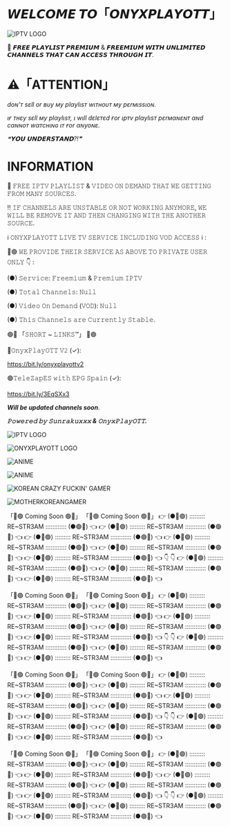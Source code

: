 # 𝙒𝙀𝙇𝘾𝙊𝙈𝙀 𝙏𝙊「𝙊𝙉𝙔𝙓𝙋𝙇𝘼𝙔𝙊𝙏𝙏」



![IPTV LOGO](https://logomakerr.ai/uploads/output/2024/01/01/8885530ec61808b14946e3e3e6755660.jpg?t=1704077405.png)






💯 𝙁𝙍𝙀𝙀 𝙋𝙇𝘼𝙔𝙇𝙄𝙎𝙏 𝙋𝙍𝙀𝙈𝙄𝙐𝙈 & 𝙁𝙍𝙀𝙀𝙈𝙄𝙐𝙈 𝙒𝙄𝙏𝙃 𝙐𝙉𝙇𝙄𝙈𝙄𝙏𝙀𝘿 𝘾𝙃𝘼𝙉𝙉𝙀𝙇𝙎 𝙏𝙃𝘼𝙏 𝘾𝘼𝙉 𝘼𝘾𝘾𝙀𝙎𝙎 𝙏𝙃𝙍𝙊𝙐𝙂𝙃 𝙄𝙏.



# ⚠️「ATTENTION」




*doɴ'т ѕεll or вυy мy plαylιѕт wιтнoυт мy pεrмιѕѕιoɴ.*     





*ιғ тнεy ѕεll мy plαylιѕт, ι wιll dεlεтεd ғor ιpтv plαylιѕт pεrмαɴεɴт αɴd cαɴɴoт wαтcнιɴɢ ιт ғor αɴyoɴε.*




*❝𝗬𝗢𝗨 𝗨𝗡𝗗𝗘𝗥𝗦𝗧𝗔𝗡𝗗?!❞*


























# INFORMATION 






💯 𝙵𝚁𝙴𝙴 𝙸𝙿𝚃𝚅 𝙿𝙻𝙰𝚈𝙻𝙸𝚂𝚃 & 𝚅𝙸𝙳𝙴𝙾 𝙾𝙽 𝙳𝙴𝙼𝙰𝙽𝙳 𝚃𝙷𝙰𝚃 𝚆𝙴 𝙶𝙴𝚃𝚃𝙸𝙽𝙶 𝙵𝚁𝙾𝙼 𝙼𝙰𝙽𝚈 𝚂𝙾𝚄𝚁𝙲𝙴𝚂.  






‼️ 𝙸𝙵 𝙲𝙷𝙰𝙽𝙽𝙴𝙻𝚂 𝙰𝚁𝙴 𝚄𝙽𝚂𝚃𝙰𝙱𝙻𝙴 𝙾𝚁 𝙽𝙾𝚃 𝚆𝙾𝚁𝙺𝙸𝙽𝙶 𝙰𝙽𝚈𝙼𝙾𝚁𝙴, 𝚆𝙴 𝚆𝙸𝙻𝙻 𝙱𝙴 𝚁𝙴𝙼𝙾𝚅𝙴 𝙸𝚃 𝙰𝙽𝙳 𝚃𝙷𝙴𝙽 𝙲𝙷𝙰𝙽𝙶𝙸𝙽𝙶 𝚆𝙸𝚃𝙷 𝚃𝙷𝙴 𝙰𝙽𝙾𝚃𝙷𝙴𝚁 𝚂𝙾𝚄𝚁𝙲𝙴. 





ℹ️ 𝙾𝙽𝚈𝚇𝙿𝙻𝙰𝚈𝙾𝚃𝚃 𝙻𝙸𝚅𝙴 𝚃𝚅 𝚂𝙴𝚁𝚅𝙸𝙲𝙴 𝙸𝙽𝙲𝙻𝚄𝙳𝙸𝙽𝙶 𝚅𝙾𝙳 𝙰𝙲𝙲𝙴𝚂𝚂 ℹ️ :  




🔴🟢 𝚆𝙴 𝙿𝚁𝙾𝚅𝙸𝙳𝙴 𝚃𝙷𝙴𝙸𝚁 𝚂𝙴𝚁𝚅𝙸𝙲𝙴 𝙰𝚂 𝙰𝙱𝙾𝚅𝙴 𝚃𝙾 𝙿𝚁𝙸𝚅𝙰𝚃𝙴 𝚄𝚂𝙴𝚁 𝙾𝙽𝙻𝚈 👇 : 





(●) 𝚂𝚎𝚛𝚟𝚒𝚌𝚎: 𝙵𝚛𝚎𝚎𝚖𝚒𝚞𝚖 & 𝙿𝚛𝚎𝚖𝚒𝚞𝚖 𝙸𝙿𝚃𝚅  



(●) 𝚃𝚘𝚝𝚊𝚕 𝙲𝚑𝚊𝚗𝚗𝚎𝚕𝚜: 𝙽𝚞𝚕𝚕  







(●) 𝚅𝚒𝚍𝚎𝚘 𝙾𝚗 𝙳𝚎𝚖𝚊𝚗𝚍 (𝚅𝙾𝙳): 𝙽𝚞𝚕𝚕  






(●) 𝚃𝚑𝚒𝚜 𝙲𝚑𝚊𝚗𝚗𝚎𝚕𝚜 𝚊𝚛𝚎 𝙲𝚞𝚛𝚛𝚎𝚗𝚝𝚕𝚢 𝚂𝚝𝚊𝚋𝚕𝚎.  






🟢🔴 「𝚂𝙷𝙾𝚁𝚃 ~ 𝙻𝙸𝙽𝙺𝚂™」 🔴🟢 



🔴𝙾𝚗𝚢𝚡𝙿𝚕𝚊𝚢𝙾𝚃𝚃 𝚅𝟸 (✓): 

https://bit.ly/onyxplayottv2





🟢𝚃𝚎𝚕𝚎𝚉𝚊𝚙𝙴𝚂 𝚠𝚒𝚝𝚑 𝙴𝙿𝙶 𝚂𝚙𝚊𝚒𝚗 (✓):

https://bit.ly/3EqSXx3











***Will be updated channels soon***.  












***𝙿𝚘𝚠𝚎𝚛𝚎𝚍 𝚋𝚢 𝚂𝚞𝚗𝚛𝚊𝚔𝚞𝚡𝚡𝚡 & 𝙾𝚗𝚢𝚡𝙿𝚕𝚊𝚢𝙾𝚃𝚃.***





![IPTV LOGO](https://logomakerr.ai/uploads/output/2024/01/01/8885530ec61808b14946e3e3e6755660.jpg?t=1704077405.png)



![ONYXPLAYOTT LOGO](https://pastebin.com/cache/img/19/23/25/10783576.jpg)




![ANIME](https://i.pinimg.com/736x/81/52/36/8152365d50d39bc67a1fe25ce2f51175.jpg)



![ANIME](https://i.pinimg.com/474x/ce/2f/3d/ce2f3d3c5357fa402692c7c0e3fdc9f6.jpg)





![KOREAN CRAZY FUCKIN' GAMER](https://static.wikia.nocookie.net/0f09766c-f620-4b40-ba6b-623cbb494353/scale-to-width/755)




![MOTHERKOREANGAMER](https://i.imgflip.com/9ivtit.jpg)

「🔴🟢 Coming Soon 🟢🔴」    「🔴🟢 Coming Soon 🟢🔴」
👉 (●🔴🟢) ::::::::: RE~STR3AM :::::::::::: (●🟢🔴) 👈
👉 (●🔴🟢) ::::::::: RE~STR3AM :::::::::::: (●🟢🔴) 👈
👉 (●🔴🟢) ::::::::: RE~STR3AM :::::::::::: (●🟢🔴) 👈
👉 (●🔴🟢) ::::::::: RE~STR3AM :::::::::::: (●🟢🔴) 👈
👉 (●🔴🟢) ::::::::: RE~STR3AM :::::::::::: (●🟢🔴) 👈
👉 (●🔴🟢) ::::::::: RE~STR3AM :::::::::::: (●🟢🔴) 👈
                          👇
                          👇
👉 (●🔴🟢) ::::::::: RE~STR3AM :::::::::::: (●🟢🔴) 👈
👉 (●🔴🟢) ::::::::: RE~STR3AM :::::::::::: (●🟢🔴) 👈
👉 (●🔴🟢) ::::::::: RE~STR3AM :::::::::::: (●🟢🔴) 👈

「🔴🟢 Coming Soon 🟢🔴」    「🔴🟢 Coming Soon 🟢🔴」
👉 (●🔴🟢) ::::::::: RE~STR3AM :::::::::::: (●🟢🔴) 👈
👉 (●🔴🟢) ::::::::: RE~STR3AM :::::::::::: (●🟢🔴) 👈
👉 (●🔴🟢) ::::::::: RE~STR3AM :::::::::::: (●🟢🔴) 👈
👉 (●🔴🟢) ::::::::: RE~STR3AM :::::::::::: (●🟢🔴) 👈
👉 (●🔴🟢) ::::::::: RE~STR3AM :::::::::::: (●🟢🔴) 👈
👉 (●🔴🟢) ::::::::: RE~STR3AM :::::::::::: (●🟢🔴) 👈
                          👇
                          👇
👉 (●🔴🟢) ::::::::: RE~STR3AM :::::::::::: (●🟢🔴) 👈
👉 (●🔴🟢) ::::::::: RE~STR3AM :::::::::::: (●🟢🔴) 👈
👉 (●🔴🟢) ::::::::: RE~STR3AM :::::::::::: (●🟢🔴) 👈

「🔴🟢 Coming Soon 🟢🔴」    「🔴🟢 Coming Soon 🟢🔴」
👉 (●🔴🟢) ::::::::: RE~STR3AM :::::::::::: (●🟢🔴) 👈
👉 (●🔴🟢) ::::::::: RE~STR3AM :::::::::::: (●🟢🔴) 👈
👉 (●🔴🟢) ::::::::: RE~STR3AM :::::::::::: (●🟢🔴) 👈
👉 (●🔴🟢) ::::::::: RE~STR3AM :::::::::::: (●🟢🔴) 👈
👉 (●🔴🟢) ::::::::: RE~STR3AM :::::::::::: (●🟢🔴) 👈
👉 (●🔴🟢) ::::::::: RE~STR3AM :::::::::::: (●🟢🔴) 👈
                          👇
                          👇
👉 (●🔴🟢) ::::::::: RE~STR3AM :::::::::::: (●🟢🔴) 👈
👉 (●🔴🟢) ::::::::: RE~STR3AM :::::::::::: (●🟢🔴) 👈
👉 (●🔴🟢) ::::::::: RE~STR3AM :::::::::::: (●🟢🔴) 👈


「🔴🟢 Coming Soon 🟢🔴」    「🔴🟢 Coming Soon 🟢🔴」
👉 (●🔴🟢) ::::::::: RE~STR3AM :::::::::::: (●🟢🔴) 👈
👉 (●🔴🟢) ::::::::: RE~STR3AM :::::::::::: (●🟢🔴) 👈
👉 (●🔴🟢) ::::::::: RE~STR3AM :::::::::::: (●🟢🔴) 👈
👉 (●🔴🟢) ::::::::: RE~STR3AM :::::::::::: (●🟢🔴) 👈
👉 (●🔴🟢) ::::::::: RE~STR3AM :::::::::::: (●🟢🔴) 👈
👉 (●🔴🟢) ::::::::: RE~STR3AM :::::::::::: (●🟢🔴) 👈
                          👇
                          👇
👉 (●🔴🟢) ::::::::: RE~STR3AM :::::::::::: (●🟢🔴) 👈
👉 (●🔴🟢) ::::::::: RE~STR3AM :::::::::::: (●🟢🔴) 👈
👉 (●🔴🟢) ::::::::: RE~STR3AM :::::::::::: (●🟢🔴) 👈

